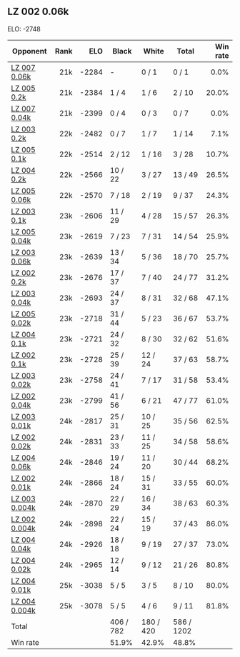 ## LZ 002 0.06k ##

ELO: -2748

Opponent | Rank | ELO | Black | White | Total | Win rate
---------|-----:|----:|-------|-------|-------|-------:
[LZ 007 0.06k](LZ%20007%200.06k.md) | 21k | -2284 | - | 0 / 1 | 0 / 1 | 0.0%
[LZ 005 0.2k](LZ%20005%200.2k.md) | 21k | -2384 | 1 / 4 | 1 / 6 | 2 / 10 | 20.0%
[LZ 007 0.04k](LZ%20007%200.04k.md) | 21k | -2399 | 0 / 4 | 0 / 3 | 0 / 7 | 0.0%
[LZ 003 0.2k](LZ%20003%200.2k.md) | 22k | -2482 | 0 / 7 | 1 / 7 | 1 / 14 | 7.1%
[LZ 005 0.1k](LZ%20005%200.1k.md) | 22k | -2514 | 2 / 12 | 1 / 16 | 3 / 28 | 10.7%
[LZ 004 0.2k](LZ%20004%200.2k.md) | 22k | -2566 | 10 / 22 | 3 / 27 | 13 / 49 | 26.5%
[LZ 005 0.06k](LZ%20005%200.06k.md) | 22k | -2570 | 7 / 18 | 2 / 19 | 9 / 37 | 24.3%
[LZ 003 0.1k](LZ%20003%200.1k.md) | 23k | -2606 | 11 / 29 | 4 / 28 | 15 / 57 | 26.3%
[LZ 005 0.04k](LZ%20005%200.04k.md) | 23k | -2619 | 7 / 23 | 7 / 31 | 14 / 54 | 25.9%
[LZ 003 0.06k](LZ%20003%200.06k.md) | 23k | -2639 | 13 / 34 | 5 / 36 | 18 / 70 | 25.7%
[LZ 002 0.2k](LZ%20002%200.2k.md) | 23k | -2676 | 17 / 37 | 7 / 40 | 24 / 77 | 31.2%
[LZ 003 0.04k](LZ%20003%200.04k.md) | 23k | -2693 | 24 / 37 | 8 / 31 | 32 / 68 | 47.1%
[LZ 005 0.02k](LZ%20005%200.02k.md) | 23k | -2718 | 31 / 44 | 5 / 23 | 36 / 67 | 53.7%
[LZ 004 0.1k](LZ%20004%200.1k.md) | 23k | -2721 | 24 / 32 | 8 / 30 | 32 / 62 | 51.6%
[LZ 002 0.1k](LZ%20002%200.1k.md) | 23k | -2728 | 25 / 39 | 12 / 24 | 37 / 63 | 58.7%
[LZ 003 0.02k](LZ%20003%200.02k.md) | 23k | -2758 | 24 / 41 | 7 / 17 | 31 / 58 | 53.4%
[LZ 002 0.04k](LZ%20002%200.04k.md) | 23k | -2799 | 41 / 56 | 6 / 21 | 47 / 77 | 61.0%
[LZ 003 0.01k](LZ%20003%200.01k.md) | 24k | -2817 | 25 / 31 | 10 / 25 | 35 / 56 | 62.5%
[LZ 002 0.02k](LZ%20002%200.02k.md) | 24k | -2831 | 23 / 33 | 11 / 25 | 34 / 58 | 58.6%
[LZ 004 0.06k](LZ%20004%200.06k.md) | 24k | -2846 | 19 / 24 | 11 / 20 | 30 / 44 | 68.2%
[LZ 002 0.01k](LZ%20002%200.01k.md) | 24k | -2866 | 18 / 24 | 15 / 31 | 33 / 55 | 60.0%
[LZ 003 0.004k](LZ%20003%200.004k.md) | 24k | -2870 | 22 / 29 | 16 / 34 | 38 / 63 | 60.3%
[LZ 002 0.004k](LZ%20002%200.004k.md) | 24k | -2898 | 22 / 24 | 15 / 19 | 37 / 43 | 86.0%
[LZ 004 0.04k](LZ%20004%200.04k.md) | 24k | -2926 | 18 / 18 | 9 / 19 | 27 / 37 | 73.0%
[LZ 004 0.02k](LZ%20004%200.02k.md) | 24k | -2965 | 12 / 14 | 9 / 12 | 21 / 26 | 80.8%
[LZ 004 0.01k](LZ%20004%200.01k.md) | 25k | -3038 | 5 / 5 | 3 / 5 | 8 / 10 | 80.0%
[LZ 004 0.004k](LZ%20004%200.004k.md) | 25k | -3078 | 5 / 5 | 4 / 6 | 9 / 11 | 81.8%
Total | | | 406 / 782 | 180 / 420 | 586 / 1202 | 
Win rate| | | 51.9% | 42.9% | 48.8% | 
